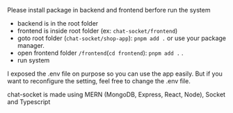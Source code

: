 
Please install package in backend and frontend berfore run the system
- backend is in the root folder
- frontend is inside root folder (ex: ```chat-socket/frontend```)
- goto root folder (```chat-socket/shop-app```): ```pnpm add .``` or use your package manager.
- open frontend folder ```/frontend```(```cd frontend```): ```pnpm add .``` .
- run system 

I exposed the .env file on purpose so you can use the app easily. But if you want to reconfigure the setting, feel free to change the .env file.

chat-socket is made using MERN (MongoDB, Express, React, Node), Socket and Typescript
